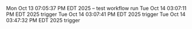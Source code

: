 Mon Oct 13 07:05:37 PM EDT 2025 – test workflow run
Tue Oct 14 03:07:11 PM EDT 2025 trigger
Tue Oct 14 03:07:41 PM EDT 2025 trigger
Tue Oct 14 03:47:32 PM EDT 2025 trigger
